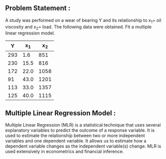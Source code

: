 ## Problem Statement :
A study was performed on a wear of bearing Y and its relationship to x<sub>1</sub>= oil viscosity and x<sub>2</sub>= load.
The following data were obtained. Fit a multiple linear regression model.

| Y | x<sub>1</sub> | x<sub>2</sub> |
| - | ------------- | ------------- |
| 293 | 1.6  | 851 |
| 230 | 15.5 | 816 |
| 172 | 22.0  | 1058 |
| 91  | 43.0  | 1201 |
| 113 | 33.0  | 1357 |
| 125 | 40.0 | 1115 |

## Multiple Linear Regression Model :

Multiple Linear Regression (MLR) is a statistical technique that uses several explanatory variables to predict
the outcome of a response variable. It is used to estimate the relationship between two or more independent
variables and one dependent variable. It allows us to estimate how a dependent variable changes as the
independent variable(s) change. MLR is used extensively in econometrics and financial inference.

